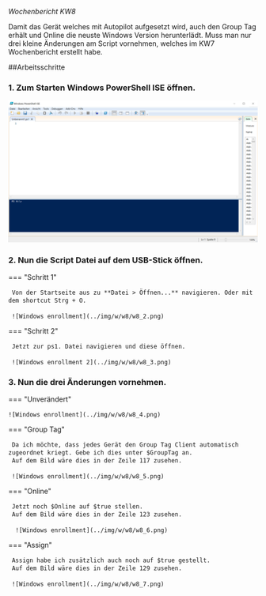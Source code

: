 *Wochenbericht KW8*

Damit das Gerät welches mit Autopilot aufgesetzt wird, auch den Group Tag erhält und Online die neuste Windows Version herunterlädt. Muss man nur drei kleine Änderungen am Script vornehmen, welches im KW7 Wochenbericht erstellt habe.

##Arbeitsschritte

### 1. Zum Starten Windows PowerShell ISE öffnen.

![PowerShell](../img/w/w8/w8_1.png)

### 2. Nun die Script Datei auf dem USB-Stick öffnen.

=== "Schritt 1"

     Von der Startseite aus zu **Datei > Öffnen...** navigieren. Oder mit dem shortcut Strg + O.

     ![Windows enrollment](../img/w/w8/w8_2.png)

=== "Schritt 2"

     Jetzt zur ps1. Datei navigieren und diese öffnen.

     ![Windows enrollment 2](../img/w/w8/w8_3.png)

### 3. Nun die drei Änderungen vornehmen.

=== "Unverändert"

    ![Windows enrollment](../img/w/w8/w8_4.png)

=== "Group Tag"

     Da ich möchte, dass jedes Gerät den Group Tag Client automatisch zugeordnet kriegt. Gebe ich dies unter $GroupTag an. 
     Auf dem Bild wäre dies in der Zeile 117 zusehen.

     ![Windows enrollment](../img/w/w8/w8_5.png)
     
=== "Online"

     Jetzt noch $Online auf $true stellen.
     Auf dem Bild wäre dies in der Zeile 123 zusehen.

      ![Windows enrollment](../img/w/w8/w8_6.png)

=== "Assign"

     Assign habe ich zusätzlich auch noch auf $true gestellt.
     Auf dem Bild wäre dies in der Zeile 129 zusehen.

     ![Windows enrollment](../img/w/w8/w8_7.png)
